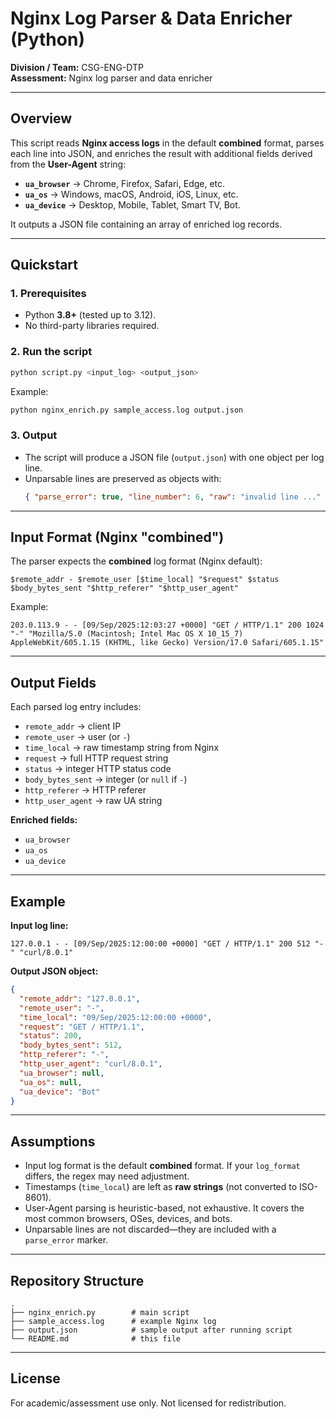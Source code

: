 ﻿# Nginx Log Parser & Data Enricher (Python)

**Division / Team:** CSG-ENG-DTP  
**Assessment:** Nginx log parser and data enricher

---

## Overview

This script reads **Nginx access logs** in the default **combined** format, parses each line into JSON, and enriches the result with additional fields derived from the **User-Agent** string:

- **`ua_browser`** → Chrome, Firefox, Safari, Edge, etc.  
- **`ua_os`** → Windows, macOS, Android, iOS, Linux, etc.  
- **`ua_device`** → Desktop, Mobile, Tablet, Smart TV, Bot.  

It outputs a JSON file containing an array of enriched log records.

---

## Quickstart

### 1. Prerequisites
- Python **3.8+** (tested up to 3.12).
- No third-party libraries required.

### 2. Run the script
```bash
python script.py <input_log> <output_json>
```

Example:
```bash
python nginx_enrich.py sample_access.log output.json
```

### 3. Output
- The script will produce a JSON file (`output.json`) with one object per log line.
- Unparsable lines are preserved as objects with:
  ```json
  { "parse_error": true, "line_number": 6, "raw": "invalid line ..." }
  ```

---

## Input Format (Nginx "combined")

The parser expects the **combined** log format (Nginx default):

```
$remote_addr - $remote_user [$time_local] "$request" $status $body_bytes_sent "$http_referer" "$http_user_agent"
```

Example:
```
203.0.113.9 - - [09/Sep/2025:12:03:27 +0000] "GET / HTTP/1.1" 200 1024 "-" "Mozilla/5.0 (Macintosh; Intel Mac OS X 10_15_7) AppleWebKit/605.1.15 (KHTML, like Gecko) Version/17.0 Safari/605.1.15"
```

---

## Output Fields

Each parsed log entry includes:

- `remote_addr` → client IP  
- `remote_user` → user (or `-`)  
- `time_local` → raw timestamp string from Nginx  
- `request` → full HTTP request string  
- `status` → integer HTTP status code  
- `body_bytes_sent` → integer (or `null` if `-`)  
- `http_referer` → HTTP referer  
- `http_user_agent` → raw UA string  

**Enriched fields:**
- `ua_browser`  
- `ua_os`  
- `ua_device`  

---

## Example

**Input log line:**
```
127.0.0.1 - - [09/Sep/2025:12:00:00 +0000] "GET / HTTP/1.1" 200 512 "-" "curl/8.0.1"
```

**Output JSON object:**
```json
{
  "remote_addr": "127.0.0.1",
  "remote_user": "-",
  "time_local": "09/Sep/2025:12:00:00 +0000",
  "request": "GET / HTTP/1.1",
  "status": 200,
  "body_bytes_sent": 512,
  "http_referer": "-",
  "http_user_agent": "curl/8.0.1",
  "ua_browser": null,
  "ua_os": null,
  "ua_device": "Bot"
}
```

---

## Assumptions

- Input log format is the default **combined** format. If your `log_format` differs, the regex may need adjustment.  
- Timestamps (`time_local`) are left as **raw strings** (not converted to ISO-8601).  
- User-Agent parsing is heuristic-based, not exhaustive. It covers the most common browsers, OSes, devices, and bots.  
- Unparsable lines are not discarded—they are included with a `parse_error` marker.

---

## Repository Structure

```
.
├── nginx_enrich.py        # main script
├── sample_access.log      # example Nginx log
├── output.json            # sample output after running script
└── README.md              # this file
```

---

## License
For academic/assessment use only. Not licensed for redistribution.
